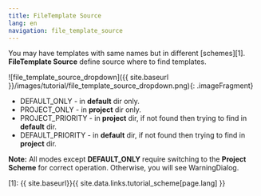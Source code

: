 ```yaml
---
title: FileTemplate Source
lang: en
navigation: file_template_source
---
```


You may have templates with same names but in different [schemes][1]. **FileTemplate Source** define source where to find templates.

![file_template_source_dropdown]({{ site.baseurl }}/images/tutorial/file_template_source_dropdown.png){: .imageFragment}

* DEFAULT_ONLY - in **default** dir only.
* PROJECT_ONLY - in **project** dir only.
* PROJECT_PRIORITY - in **project** dir, if not found then trying to find in **default** dir.
* DEFAULT_PRIORITY - in **default** dir, if not found then trying to find in **project** dir.

**Note:** All modes except **DEFAULT_ONLY** require switching to the **Project Scheme** for correct operation. Otherwise, you will see WarningDialog.

[1]: {{ site.baseurl}}{{ site.data.links.tutorial_scheme[page.lang] }}